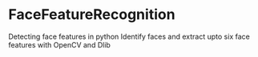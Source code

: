 # FaceFeatureRecognition
Detecting face features in python
Identify faces and extract upto six face features  with OpenCV and Dlib
